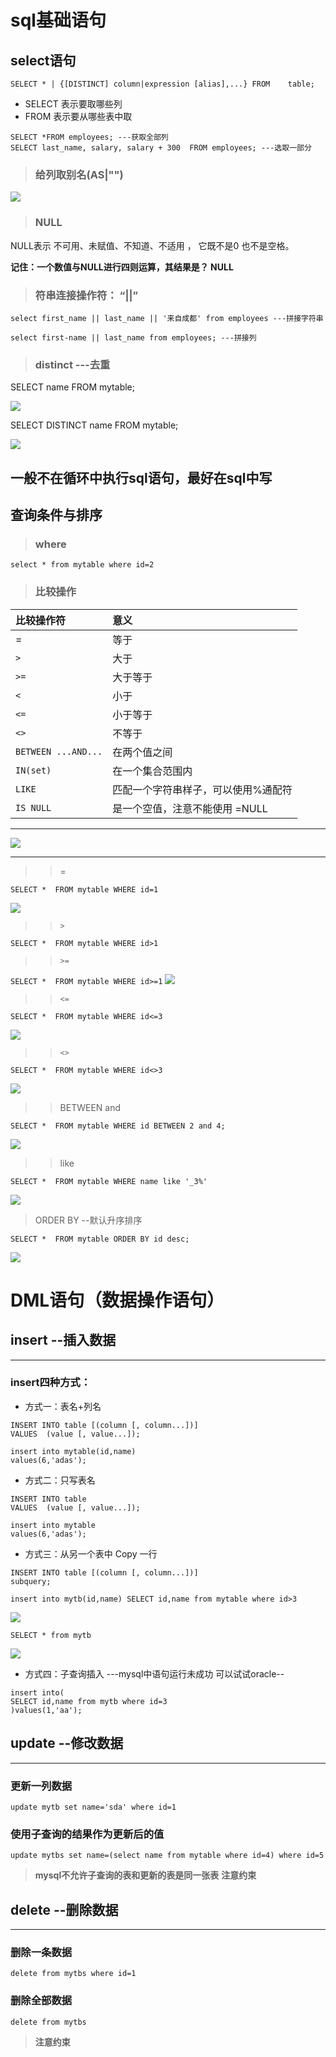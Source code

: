 # sql基础语句

## select语句
`SELECT * | {[DISTINCT] column|expression [alias],...}
FROM	table;`
* SELECT 表示要取哪些列
* FROM 表示要从哪些表中取


```
SELECT *FROM employees; ---获取全部列
SELECT last_name, salary, salary + 300	FROM employees; ---选取一部分
```
> ### 给列取别名(AS|"")

![](../img/SqlAs.png)


>### NULL

NULL表示 不可用、未赋值、不知道、不适用 ， 它既不是0 也不是空格。

**记住：一个数值与NULL进行四则运算，其结果是？ NULL**

>### 符串连接操作符： “||”

```
select first_name || last_name || '来自成都' from employees ---拼接字符串

select first-name || last_name from employees; ---拼接列
```



>### distinct ---去重

SELECT  name FROM mytable;

![](../img/SqlContact1.png)

SELECT DISTINCT name FROM mytable;

![](../img/SqlContact2.png)

## 一般不在循环中执行sql语句，最好在sql中写

## 查询条件与排序

> ### where 

```
select * from mytable where id=2 
```
>### 比较操作

|比较操作符|意义|
|:--|:--|
=|等于
`>`|大于
`>=`|	大于等于
`<`	|小于
`<=`|	小于等于
`<>`|	不等于
`BETWEEN ...AND...`	|在两个值之间
`IN(set)`	|在一个集合范围内
`LIKE`	|匹配一个字符串样子，可以使用%通配符
`IS NULL`	|是一个空值，注意不能使用 =NULL

---
![](../img/Sqlmain.png)

----
>> =

`SELECT *  FROM mytable WHERE id=1`

![](../img/Sqleq.png)

>> `>`

`SELECT *  FROM mytable WHERE id>1`

>> `>=`

`SELECT *  FROM mytable WHERE id>=1`
![](../img/Sqlmain.png)
>> `<=`

`SELECT *  FROM mytable WHERE id<=3`

![](../img/Sqllt.png)

>> `<>`

`SELECT *  FROM mytable WHERE id<>3`

![](../img/Sqlnot.png)

>> BETWEEN  and

`SELECT *  FROM mytable WHERE id BETWEEN 2 and 4;`

![](../img/SqlBet.png)

>> like 

`SELECT *  FROM mytable WHERE name like '_3%'`

![](../img/Sqllike1.png)

>ORDER BY --默认升序排序

`SELECT *  FROM mytable ORDER BY id desc;`

![](../img/Sqlorder.png)



# DML语句（数据操作语句） 

## insert --插入数据
---
### insert四种方式：
* 方式一：表名+列名
```
INSERT INTO table [(column [, column...])]
VALUES	(value [, value...]);

insert into mytable(id,name)
values(6,'adas');
```
* 方式二：只写表名
```
INSERT INTO table
VALUES	(value [, value...]);

insert into mytable
values(6,'adas');
```

* 方式三：从另一个表中 Copy 一行

```
INSERT INTO table [(column [, column...])]
subquery;

insert into mytb(id,name) SELECT id,name from mytable where id>3
```
![](../img/Sqlinsert1.png)

```
SELECT * from mytb
```

![](../img/Sqlinsert2.png)

* 方式四：子查询插入 ---mysql中语句运行未成功 可以试试oracle--

```
insert into(
SELECT id,name from mytb where id=3
)values(1,'aa');
```
## update --修改数据
---
### 更新一列数据
```
update mytb set name='sda' where id=1
```

### 使用子查询的结果作为更新后的值
```
update mytbs set name=(select name from mytable where id=4) where id=5

```
>**mysql不允许子查询的表和更新的表是同一张表**
>**注意约束**

## delete --删除数据
---
### 删除一条数据
```
delete from mytbs where id=1
```
### 删除全部数据
```
delete from mytbs
```

>**注意约束**